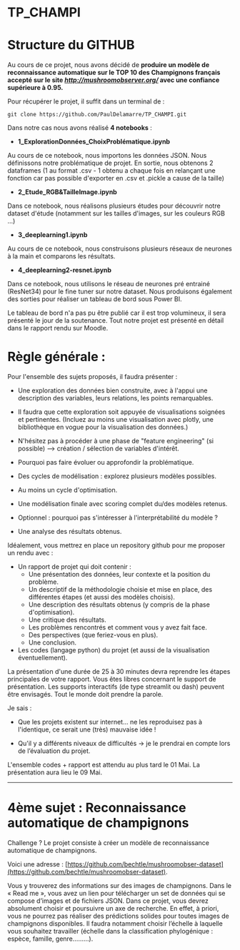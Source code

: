 
# TP_CHAMPI

# Structure du GITHUB
Au cours de ce projet, nous avons décidé de **produire un modèle de reconnaissance automatique sur le TOP 10 des Champignons français accepté sur le site *http://mushroomobserver.org/* avec une confiance supérieure à 0.95.** 

Pour récupérer le projet, il suffit dans un terminal de  :

    git clone https://github.com/PaulDelamarre/TP_CHAMPI.git

Dans notre cas nous avons réalisé **4 notebooks** :

 - **1_ExplorationDonnées_ChoixProblématique.ipynb**

Au cours de ce notebook, nous importons les données JSON. Nous définissons notre problématique de projet. En sortie, nous obtenons 2 dataframes (1 au format .csv - 1 obtenu a chaque fois en relançant une fonction car pas possible d'exporter en .csv et .pickle a cause de la taille)

 - **2_Etude_RGB&TailleImage.ipynb**
 
Dans ce notebook, nous réalisons plusieurs études pour découvrir notre dataset d'étude (notamment sur les tailles d'images, sur les couleurs RGB ...)

 - **3_deeplearning1.ipynb**
 
Au cours de ce notebook, nous construisons plusieurs réseaux de neurones à la main et comparons les résultats.

 - **4_deeplearning2-resnet.ipynb**
 
 Dans ce notebook, nous utilisons le réseau de neurones pré entrainé (ResNet34) pour le fine tuner sur notre dataset. Nous produisons également des sorties pour réaliser un tableau de bord sous Power BI.

Le tableau de bord n'a pas pu être publié car il est trop volumineux, il sera présenté le jour de la soutenance. Tout notre projet est présenté en détail dans le rapport rendu sur Moodle.

# Règle générale :

Pour l'ensemble des sujets proposés, il faudra présenter :

- Une exploration des données bien construite, avec à l'appui une description des variables, leurs relations, les points remarquables.

- Il faudra que cette exploration soit appuyée de visualisations soignées et pertinentes. (Incluez au moins une visualisation avec plotly, une bibliothèque en vogue pour la visualisation des données.)

- N'hésitez pas à procéder à une phase de "feature engineering" (si possible) --> création / sélection de variables d'intérêt.

- Pourquoi pas faire évoluer ou approfondir la problématique.

- Des cycles de modélisation : explorez plusieurs modèles possibles.

- Au moins un cycle d'optimisation.

- Une modélisation finale avec scoring complet du/des modèles retenus.

- Optionnel : pourquoi pas s'intéresser à l'interprétabilité du modèle ?

- Une analyse des résultats obtenus.

Idéalement, vous mettrez en place un repository github pour me proposer un rendu avec :

- Un rapport de projet qui doit contenir :
  - Une présentation des données, leur contexte et la position du problème.
  - Un descriptif de la méthodologie choisie et mise en place, des différentes étapes (et aussi des modèles choisis).
  - Une description des résultats obtenus (y compris de la phase d'optimisation).
  - Une critique des résultats.
  - Les problèmes rencontrés et comment vous y avez fait face.
  - Des perspectives (que feriez-vous en plus).
  - Une conclusion.
- Les codes (langage python) du projet (et aussi de la visualisation éventuellement).

La présentation d'une durée de 25 à 30 minutes devra reprendre les étapes principales de votre rapport. Vous êtes libres concernant le support de présentation. Les supports interactifs (de type streamlit ou dash) peuvent être envisagés. Tout le monde doit prendre la parole.

Je sais :

- Que les projets existent sur internet... ne les reproduisez pas à l'identique, ce serait une (très) mauvaise idée !

- Qu'il y a différents niveaux de difficultés → je le prendrai en compte lors de l’évaluation du projet.

L'ensemble codes + rapport est attendu au plus tard le 01 Mai. La présentation aura lieu le 09 Mai.

----

# 4ème sujet : Reconnaissance automatique de champignons

Challenge ? Le projet consiste à créer un modèle de reconnaissance automatique de champignons.

Voici une adresse : [https://github.com/bechtle/mushroomobser-dataset](https://github.com/bechtle/mushroomobser-dataset).

Vous y trouverez des informations sur des images de champignons. Dans le « Read me », vous
avez un lien pour télécharger un set de données qui se compose d’images et de fichiers JSON.
Dans ce projet, vous devrez absolument choisir et poursuivre un axe de recherche. En effet,
à priori, vous ne pourrez pas réaliser des prédictions solides pour toutes images de
champignons disponibles. Il faudra notamment choisir l’échelle à laquelle vous souhaitez
travailler (échelle dans la classification phylogénique : espèce, famille, genre………).


